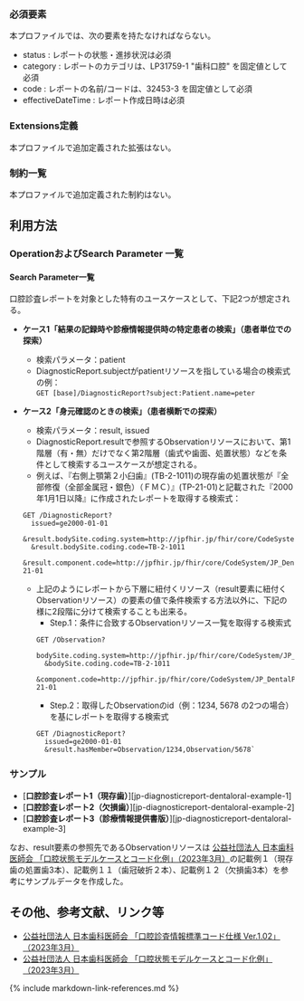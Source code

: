 ### 必須要素
本プロファイルでは、次の要素を持たなければならない。

- status : レポートの状態・進捗状況は必須
- category : レポートのカテゴリは、LP31759-1 "歯科口腔" を固定値として必須
- code : レポートの名前/コードは、32453-3 を固定値として必須
- effectiveDateTime : レポート作成日時は必須

### Extensions定義
本プロファイルで追加定義された拡張はない。

### 制約一覧
本プロファイルで追加定義された制約はない。

## 利用方法

### OperationおよびSearch Parameter 一覧

#### Search Parameter一覧

口腔診査レポートを対象とした特有のユースケースとして、下記2つが想定される。

- **ケース1「結果の記録時や診療情報提供時の特定患者の検索」（患者単位での探索）**
  - 検索パラメータ：patient
  - DiagnosticReport.subjectがpatientリソースを指している場合の検索式の例：  
  `GET [base]/DiagnosticReport?subject:Patient.name=peter`

- **ケース2「身元確認のときの検索」（患者横断での探索）**
  - 検索パラメータ：result, issued
  - DiagnosticReport.resultで参照するObservationリソースにおいて、第1階層（有・無）だけでなく第2階層（歯式や歯面、処置状態）などを条件として検索するユースケースが想定される。
  - 例えば、『右側上顎第２小臼歯』(TB-2-1011)の現存歯の処置状態が『全部修復（全部金属冠・銀色）（ＦＭＣ）』(TP-21-01)と記載された『2000年1月1日以降』に作成されたレポートを取得する検索式：  
  ```
  GET /DiagnosticReport?
    issued=ge2000-01-01
    &result.bodySite.coding.system=http://jpfhir.jp/fhir/core/CodeSystem/JP_DentalBodySite_CS
    &result.bodySite.coding.code=TB-2-1011
    &result.component.code=http://jpfhir.jp/fhir/core/CodeSystem/JP_DentalPresentTeethObservation_CS|TP-21-01
  ```
  - 上記のようにレポートから下層に紐付くリソース（result要素に紐付くObservationリソース）の要素の値で条件検索する方法以外に、下記の様に2段階に分けて検索することも出来る。
    - Step.1：条件に合致するObservationリソース一覧を取得する検索式  
    ```
    GET /Observation?
      bodySite.coding.system=http://jpfhir.jp/fhir/core/CodeSystem/JP_DentalBodySite_CS
      &bodySite.coding.code=TB-2-1011
      &component.code=http://jpfhir.jp/fhir/core/CodeSystem/JP_DentalPresentTeethObservation_CS|TP-21-01
    ```
    - Step.2：取得したObservationのid（例：1234, 5678 の2つの場合）を基にレポートを取得する検索式  
    ```
    GET /DiagnosticReport?
      issued=ge2000-01-01
      &result.hasMember=Observation/1234,Observation/5678`
    ```

### サンプル
* [**口腔診査レポート1（現存歯）**][jp-diagnosticreport-dentaloral-example-1]
* [**口腔診査レポート2（欠損歯）**][jp-diagnosticreport-dentaloral-example-2]
* [**口腔診査レポート3（診療情報提供書版）**][jp-diagnosticreport-dentaloral-example-3]

なお、result要素の参照先であるObservationリソースは [公益社団法人 日本歯科医師会 「口腔状態モデルケースとコード化例」（2023年3月）](https://www.jda.or.jp/dentist/program/pdf/Oral-examination-Information-Standard-Code_v1.02-proportional.pdf)の記載例１（現存歯の処置歯3本）、記載例１１（歯冠破折２本）、記載例１２（欠損歯3本）を参考にサンプルデータを作成した。

## その他、参考文献、リンク等
- [公益社団法人 日本歯科医師会 「口腔診査情報標準コード仕様 Ver.1.02」（2023年3月）](https://www.jda.or.jp/dentist/program/pdf/Oral-examination-Information-Standard-Code_v1.02.pdf)
- [公益社団法人 日本歯科医師会 「口腔状態モデルケースとコード化例」（2023年3月）](https://www.jda.or.jp/dentist/program/pdf/Oral-examination-Information-Standard-Code_v1.02-proportional.pdf)


{% include markdown-link-references.md %}
